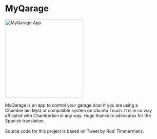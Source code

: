 # MyQarage
<img src="screenshots/screenshot1.png" width="256px" alt="MyQarage App">
<br>
<br>
MyQarage is an app to control your garage door if you are using a Chamberlain MyQ or compatible system on Ubuntu Touch. It is in no way affiliated with Chamberlain in any way. Huge thanks to advocatux for the Spanish translation.
<br>
<br>
Source code for this project is based on Tweet by Rudi Timmermans.
